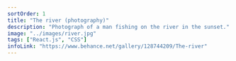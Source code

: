 ```yaml
---
sortOrder: 1
title: "The river (photography)"
description: "Photograph of a man fishing on the river in the sunset."
image: "../images/river.jpg"
tags: ["React.js", "CSS"]
infoLink: "https://www.behance.net/gallery/128744209/The-river"
---
```

